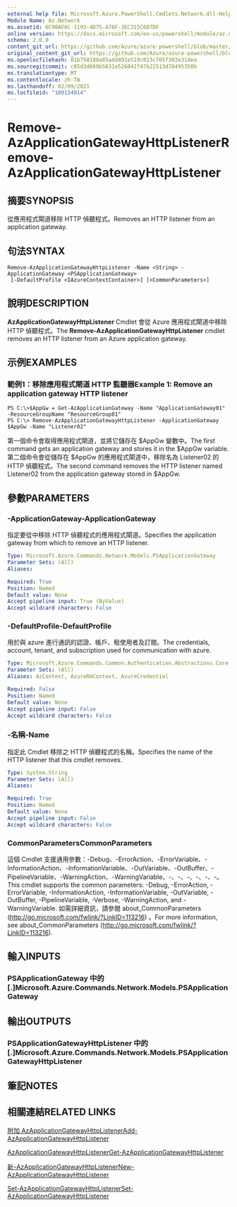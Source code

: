 ```yaml
---
external help file: Microsoft.Azure.PowerShell.Cmdlets.Network.dll-Help.xml
Module Name: Az.Network
ms.assetid: 6C90AF6C-3193-4D75-A78F-3EC315C6D7DF
online version: https://docs.microsoft.com/en-us/powershell/module/az.network/remove-azapplicationgatewayhttplistener
schema: 2.0.0
content_git_url: https://github.com/Azure/azure-powershell/blob/master/src/Network/Network/help/Remove-AzApplicationGatewayHttpListener.md
original_content_git_url: https://github.com/Azure/azure-powershell/blob/master/src/Network/Network/help/Remove-AzApplicationGatewayHttpListener.md
ms.openlocfilehash: 81b750188a85add491e519c023c765f302e31dea
ms.sourcegitcommit: c05d3d669b5631e526841f47b22513d78495350b
ms.translationtype: MT
ms.contentlocale: zh-TW
ms.lasthandoff: 02/09/2021
ms.locfileid: "100134914"
---
```

# <span data-ttu-id="c2b32-101">Remove-AzApplicationGatewayHttpListener</span><span class="sxs-lookup"><span data-stu-id="c2b32-101">Remove-AzApplicationGatewayHttpListener</span></span>

## <span data-ttu-id="c2b32-102">摘要</span><span class="sxs-lookup"><span data-stu-id="c2b32-102">SYNOPSIS</span></span>
<span data-ttu-id="c2b32-103">從應用程式閘道移除 HTTP 偵聽程式。</span><span class="sxs-lookup"><span data-stu-id="c2b32-103">Removes an HTTP listener from an application gateway.</span></span>

## <span data-ttu-id="c2b32-104">句法</span><span class="sxs-lookup"><span data-stu-id="c2b32-104">SYNTAX</span></span>

```
Remove-AzApplicationGatewayHttpListener -Name <String> -ApplicationGateway <PSApplicationGateway>
 [-DefaultProfile <IAzureContextContainer>] [<CommonParameters>]
```

## <span data-ttu-id="c2b32-105">說明</span><span class="sxs-lookup"><span data-stu-id="c2b32-105">DESCRIPTION</span></span>
<span data-ttu-id="c2b32-106">**AzApplicationGatewayHttpListener** Cmdlet 會從 Azure 應用程式閘道中移除 HTTP 偵聽程式。</span><span class="sxs-lookup"><span data-stu-id="c2b32-106">The **Remove-AzApplicationGatewayHttpListener** cmdlet removes an HTTP listener from an Azure application gateway.</span></span>

## <span data-ttu-id="c2b32-107">示例</span><span class="sxs-lookup"><span data-stu-id="c2b32-107">EXAMPLES</span></span>

### <span data-ttu-id="c2b32-108">範例1：移除應用程式閘道 HTTP 監聽器</span><span class="sxs-lookup"><span data-stu-id="c2b32-108">Example 1: Remove an application gateway HTTP listener</span></span>
```
PS C:\>$AppGw = Get-AzApplicationGateway -Name "ApplicationGateway01" -ResourceGroupName "ResourceGroup01"
PS C:\> Remove-AzApplicationGatewayHttpListener -ApplicationGateway $AppGw -Name "Listener02"
```

<span data-ttu-id="c2b32-109">第一個命令會取得應用程式閘道，並將它儲存在 $AppGw 變數中。</span><span class="sxs-lookup"><span data-stu-id="c2b32-109">The first command gets an application gateway and stores it in the $AppGw variable.</span></span>
<span data-ttu-id="c2b32-110">第二個命令會從儲存在 $AppGw 的應用程式閘道中，移除名為 Listener02 的 HTTP 偵聽程式。</span><span class="sxs-lookup"><span data-stu-id="c2b32-110">The second command removes the HTTP listener named Listener02 from the application gateway stored in $AppGw.</span></span>

## <span data-ttu-id="c2b32-111">參數</span><span class="sxs-lookup"><span data-stu-id="c2b32-111">PARAMETERS</span></span>

### <span data-ttu-id="c2b32-112">-ApplicationGateway</span><span class="sxs-lookup"><span data-stu-id="c2b32-112">-ApplicationGateway</span></span>
<span data-ttu-id="c2b32-113">指定要從中移除 HTTP 偵聽程式的應用程式閘道。</span><span class="sxs-lookup"><span data-stu-id="c2b32-113">Specifies the application gateway from which to remove an HTTP listener.</span></span>

```yaml
Type: Microsoft.Azure.Commands.Network.Models.PSApplicationGateway
Parameter Sets: (All)
Aliases:

Required: True
Position: Named
Default value: None
Accept pipeline input: True (ByValue)
Accept wildcard characters: False
```

### <span data-ttu-id="c2b32-114">-DefaultProfile</span><span class="sxs-lookup"><span data-stu-id="c2b32-114">-DefaultProfile</span></span>
<span data-ttu-id="c2b32-115">用於與 azure 進行通訊的認證、帳戶、租使用者及訂閱。</span><span class="sxs-lookup"><span data-stu-id="c2b32-115">The credentials, account, tenant, and subscription used for communication with azure.</span></span>

```yaml
Type: Microsoft.Azure.Commands.Common.Authentication.Abstractions.Core.IAzureContextContainer
Parameter Sets: (All)
Aliases: AzContext, AzureRmContext, AzureCredential

Required: False
Position: Named
Default value: None
Accept pipeline input: False
Accept wildcard characters: False
```

### <span data-ttu-id="c2b32-116">-名稱</span><span class="sxs-lookup"><span data-stu-id="c2b32-116">-Name</span></span>
<span data-ttu-id="c2b32-117">指定此 Cmdlet 移除之 HTTP 偵聽程式的名稱。</span><span class="sxs-lookup"><span data-stu-id="c2b32-117">Specifies the name of the HTTP listener that this cmdlet removes.</span></span>

```yaml
Type: System.String
Parameter Sets: (All)
Aliases:

Required: True
Position: Named
Default value: None
Accept pipeline input: False
Accept wildcard characters: False
```

### <span data-ttu-id="c2b32-118">CommonParameters</span><span class="sxs-lookup"><span data-stu-id="c2b32-118">CommonParameters</span></span>
<span data-ttu-id="c2b32-119">這個 Cmdlet 支援通用參數：-Debug、-ErrorAction、-ErrorVariable、-InformationAction、-InformationVariable、-OutVariable、-OutBuffer、-PipelineVariable、-WarningAction、-WarningVariable、-、-、-、-、-、-。</span><span class="sxs-lookup"><span data-stu-id="c2b32-119">This cmdlet supports the common parameters: -Debug, -ErrorAction, -ErrorVariable, -InformationAction, -InformationVariable, -OutVariable, -OutBuffer, -PipelineVariable, -Verbose, -WarningAction, and -WarningVariable.</span></span> <span data-ttu-id="c2b32-120">如需詳細資訊，請參閱 about_CommonParameters (http://go.microsoft.com/fwlink/?LinkID=113216) 。</span><span class="sxs-lookup"><span data-stu-id="c2b32-120">For more information, see about_CommonParameters (http://go.microsoft.com/fwlink/?LinkID=113216).</span></span>

## <span data-ttu-id="c2b32-121">輸入</span><span class="sxs-lookup"><span data-stu-id="c2b32-121">INPUTS</span></span>

### <span data-ttu-id="c2b32-122">PSApplicationGateway 中的 [.]</span><span class="sxs-lookup"><span data-stu-id="c2b32-122">Microsoft.Azure.Commands.Network.Models.PSApplicationGateway</span></span>

## <span data-ttu-id="c2b32-123">輸出</span><span class="sxs-lookup"><span data-stu-id="c2b32-123">OUTPUTS</span></span>

### <span data-ttu-id="c2b32-124">PSApplicationGatewayHttpListener 中的 [.]</span><span class="sxs-lookup"><span data-stu-id="c2b32-124">Microsoft.Azure.Commands.Network.Models.PSApplicationGatewayHttpListener</span></span>

## <span data-ttu-id="c2b32-125">筆記</span><span class="sxs-lookup"><span data-stu-id="c2b32-125">NOTES</span></span>

## <span data-ttu-id="c2b32-126">相關連結</span><span class="sxs-lookup"><span data-stu-id="c2b32-126">RELATED LINKS</span></span>

[<span data-ttu-id="c2b32-127">附加 AzApplicationGatewayHttpListener</span><span class="sxs-lookup"><span data-stu-id="c2b32-127">Add-AzApplicationGatewayHttpListener</span></span>](./Add-AzApplicationGatewayHttpListener.md)

[<span data-ttu-id="c2b32-128">AzApplicationGatewayHttpListener</span><span class="sxs-lookup"><span data-stu-id="c2b32-128">Get-AzApplicationGatewayHttpListener</span></span>](./Get-AzApplicationGatewayHttpListener.md)

[<span data-ttu-id="c2b32-129">新-AzApplicationGatewayHttpListener</span><span class="sxs-lookup"><span data-stu-id="c2b32-129">New-AzApplicationGatewayHttpListener</span></span>](./New-AzApplicationGatewayHttpListener.md)

[<span data-ttu-id="c2b32-130">Set-AzApplicationGatewayHttpListener</span><span class="sxs-lookup"><span data-stu-id="c2b32-130">Set-AzApplicationGatewayHttpListener</span></span>](./Set-AzApplicationGatewayHttpListener.md)


